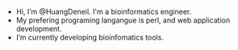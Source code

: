 -  Hi, I’m @HuangDeneil. I'm a bioinformatics engineer.
-  My prefering programing langangue is perl, and web application development.
-  I’m currently developing bioinfomatics tools.
